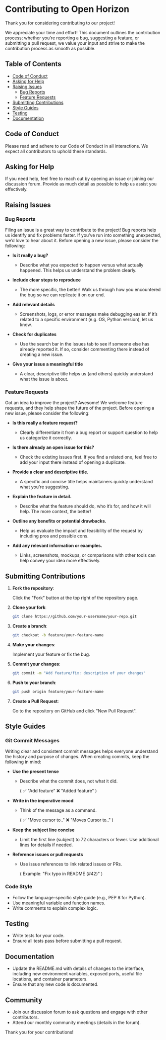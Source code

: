 # Contributing to Open Horizon

Thank you for considering contributing to our project! 

We appreciate your time and effort! This document outlines the contribution process; whether you're reporting a bug, suggesting a feature, or submitting a pull request, we value your input and strive to make the contribution process as smooth as possible.

## Table of Contents

- [Code of Conduct](#code-of-conduct)
- [Asking for Help](#asking-for-help)
- [Raising Issues](#raising-issues)
  - [Bug Reports](#bug-reports)
  - [Feature Requests](#feature-requests)
- [Submitting Contributions]($submitting-contributions)
- [Style Guides](#style-guides)
- [Testing](#testing)
- [Documentation](#documentation)

## Code of Conduct

Please read and adhere to our Code of Conduct in all interactions. We expect all contributors to uphold these standards.

## Asking for Help

If you need help, feel free to reach out by opening an issue or joining our discussion forum. Provide as much detail as possible to help us assist you effectively.

## Raising Issues

### Bug Reports

Filing an issue is a great way to contribute to the project! Bug reports help us identify and fix problems faster. If you’ve run into something unexpected, we’d love to hear about it. Before opening a new issue, please consider the following:

* **Is it really a bug?**
  + Describe what you expected to happen versus what actually happened. This helps us understand the problem clearly.

    
* **Include clear steps to reproduce**
  + The more specific, the better! Walk us through how you encountered the bug so we can replicate it on our end.


* **Add relevant details**
  + Screenshots, logs, or error messages make debugging easier. If it’s related to a specific environment (e.g. OS, Python version), let us know.


* **Check for duplicates**
  + Use the search bar in the Issues tab to see if someone else has already reported it. If so, consider commenting there instead of creating a new issue.


* **Give your issue a meaningful title**
  + A clear, descriptive title helps us (and others) quickly understand what the issue is about.


### Feature Requests

Got an idea to improve the project? Awesome! We welcome feature requests, and they help shape the future of the project. Before opening a new issue, please consider the following:

* **Is this really a feature request?**
  + Clearly differentiate it from a bug report or support question to help us categorize it correctly.


* **Is there already an open issue for this?**
  + Check the existing issues first. If you find a related one, feel free to add your input there instead of opening a duplicate.


* **Provide a clear and descriptive title.**
  + A specific and concise title helps maintainers quickly understand what you're suggesting.


* **Explain the feature in detail.**
  + Describe what the feature should do, who it’s for, and how it will help. The more context, the better!


* **Outline any benefits or potential drawbacks.**
  + Help us evaluate the impact and feasibility of the request by including pros and possible cons.


* **Add any relevant information or examples.**
  + Links, screenshots, mockups, or comparisons with other tools can help convey your idea more effectively.

  
## Submitting Contributions

1. **Fork the repository**: 

    Click the "Fork" button at the top right of the repository page.


2. **Clone your fork**: 
    ```sh
    git clone https://github.com/your-username/your-repo.git
    ```


3. **Create a branch**: 
    ```sh
    git checkout -b feature/your-feature-name
    ```


4. **Make your changes**: 

    Implement your feature or fix the bug.


6. **Commit your changes**: 
    ```sh
    git commit -m "Add feature/fix: description of your changes"
    ```


7. **Push to your branch**: 
    ```sh
    git push origin feature/your-feature-name
    ```


8. **Create a Pull Request**: 

    Go to the repository on GitHub and click "New Pull Request".


## Style Guides

### Git Commit Messages

Writing clear and consistent commit messages helps everyone understand the history and purpose of changes. When creating commits, keep the following in mind:

* **Use the present tense**
  + Describe what the commit does, not what it did.

      ( ✅ "Add feature" ❌ "Added feature" ) 


* **Write in the imperative mood**
  + Think of the message as a command.

     ( ✅ "Move cursor to.." ❌ "Moves Cursor to.." )

* **Keep the subject line concise**
  + Limit the first line (subject) to 72 characters or fewer. Use additional lines for details if needed.


* **Reference issues or pull requests**
  + Use issue references to link related issues or PRs.

    ( Example: "Fix typo in README (#42)" )



### Code Style

- Follow the language-specific style guide (e.g., PEP 8 for Python).
- Use meaningful variable and function names.
- Write comments to explain complex logic.

## Testing

- Write tests for your code.
- Ensure all tests pass before submitting a pull request.

## Documentation

- Update the README.md with details of changes to the interface, including new environment variables, exposed ports, useful file locations, and container parameters.
- Ensure that any new code is documented.

## Community

- Join our discussion forum to ask questions and engage with other contributors.
- Attend our monthly community meetings (details in the forum).

Thank you for your contributions!
